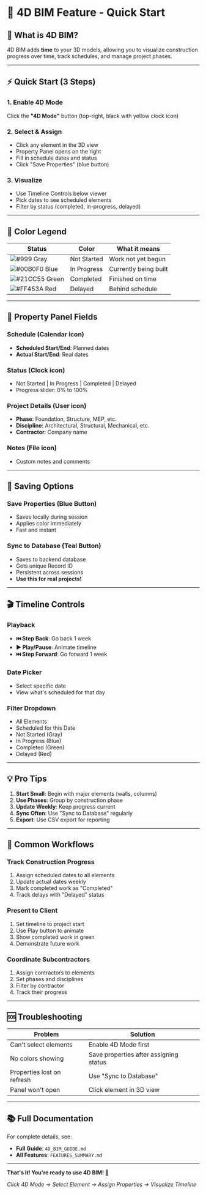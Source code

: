 # 🚀 4D BIM Feature - Quick Start

## 🎯 **What is 4D BIM?**

4D BIM adds **time** to your 3D models, allowing you to visualize construction progress over time, track schedules, and manage project phases.

---

## ⚡ **Quick Start (3 Steps)**

### **1. Enable 4D Mode**
Click the **"4D Mode"** button (top-right, black with yellow clock icon)

### **2. Select & Assign**
- Click any element in the 3D view
- Property Panel opens on the right
- Fill in schedule dates and status
- Click "Save Properties" (blue button)

### **3. Visualize**
- Use Timeline Controls below viewer
- Pick dates to see scheduled elements
- Filter by status (completed, in-progress, delayed)

---

## 🎨 **Color Legend**

| Status | Color | What it means |
|--------|-------|---------------|
| ![#999](https://via.placeholder.com/15/999/000000?text=+) Gray | Not Started | Work not yet begun |
| ![#00B0F0](https://via.placeholder.com/15/00B0F0/000000?text=+) Blue | In Progress | Currently being built |
| ![#21CC55](https://via.placeholder.com/15/21CC55/000000?text=+) Green | Completed | Finished on time |
| ![#FF453A](https://via.placeholder.com/15/FF453A/000000?text=+) Red | Delayed | Behind schedule |

---

## 📝 **Property Panel Fields**

### **Schedule** (Calendar icon)
- **Scheduled Start/End**: Planned dates
- **Actual Start/End**: Real dates

### **Status** (Clock icon)
- Not Started | In Progress | Completed | Delayed
- Progress slider: 0% to 100%

### **Project Details** (User icon)
- **Phase**: Foundation, Structure, MEP, etc.
- **Discipline**: Architectural, Structural, Mechanical, etc.
- **Contractor**: Company name

### **Notes** (File icon)
- Custom notes and comments

---

## 💾 **Saving Options**

### **Save Properties** (Blue Button)
- Saves locally during session
- Applies color immediately
- Fast and instant

### **Sync to Database** (Teal Button)
- Saves to backend database
- Gets unique Record ID
- Persistent across sessions
- **Use this for real projects!**

---

## 🎬 **Timeline Controls**

### **Playback**
- **⏮️ Step Back**: Go back 1 week
- **▶️ Play/Pause**: Animate timeline
- **⏭️ Step Forward**: Go forward 1 week

### **Date Picker**
- Select specific date
- View what's scheduled for that day

### **Filter Dropdown**
- All Elements
- Scheduled for this Date
- Not Started (Gray)
- In Progress (Blue)
- Completed (Green)
- Delayed (Red)

---

## 💡 **Pro Tips**

1. **Start Small**: Begin with major elements (walls, columns)
2. **Use Phases**: Group by construction phase
3. **Update Weekly**: Keep progress current
4. **Sync Often**: Use "Sync to Database" regularly
5. **Export**: Use CSV export for reporting

---

## 🎯 **Common Workflows**

### **Track Construction Progress**
1. Assign scheduled dates to all elements
2. Update actual dates weekly
3. Mark completed work as "Completed"
4. Track delays with "Delayed" status

### **Present to Client**
1. Set timeline to project start
2. Use Play button to animate
3. Show completed work in green
4. Demonstrate future work

### **Coordinate Subcontractors**
1. Assign contractors to elements
2. Set phases and disciplines
3. Filter by contractor
4. Track their progress

---

## 🆘 **Troubleshooting**

| Problem | Solution |
|---------|----------|
| Can't select elements | Enable 4D Mode first |
| No colors showing | Save properties after assigning status |
| Properties lost on refresh | Use "Sync to Database" |
| Panel won't open | Click element in 3D view |

---

## 📚 **Full Documentation**

For complete details, see:
- **Full Guide**: `4D_BIM_GUIDE.md`
- **All Features**: `FEATURES_SUMMARY.md`

---

**That's it! You're ready to use 4D BIM! 🎉**

*Click 4D Mode → Select Element → Assign Properties → Visualize Timeline*


